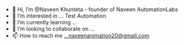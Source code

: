 - 👋 Hi, I’m @Naveen Khunteta - founder of Naveen AutomationLabs
- 👀 I’m interested in ... Test Automation
- 🌱 I’m currently learning ...
- 💞️ I’m looking to collaborate on ...
- 📫 How to reach me ...naveenanimation20@gmail.com

<!---
naveenanimation20/naveenanimation20 is a ✨ special ✨ repository because its `README.md` (this file) appears on your GitHub profile.
You can click the Preview link to take a look at your changes.
--->
